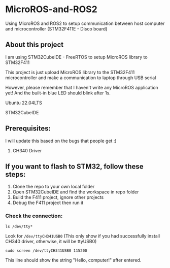 # MicroROS-and-ROS2
Using MicroROS and ROS2 to setup communication between host computer and microcontroller (STM32F411E - Disco board)



## About this project
I am using STM32CubeIDE - FreeRTOS to setup MicroROS library to STM32F411

This project is just upload MicroROS library to the STM32F411 microcontroller and make a communication to laptop through USB serial

However, please remember that I haven't write any MicroROS application yet! And the built-in blue LED should blink after 1s.

Ubuntu 22.04LTS

STM32CubeIDE

## Prerequisites:
I will update this based on the bugs that people get :)
1. CH340 Driver

## If you want to flash to STM32, follow these steps:
1. Clone the repo to your own local folder
2. Open STM32CubeIDE and find the workspace in repo folder
3. Build the F411 project, ignore other projects
4. Debug the F411 project then run it

### Check the connection:
`ls /dev/tty*`

Look for `/dev/ttyCH341USB0` (This only show if you had successfully install CH340 driver, otherwise, it will be ttyUSB0)

`sudo screen /dev/ttyCH341USB0 115200`

This line should show the string "Hello, computer!" after entered.
